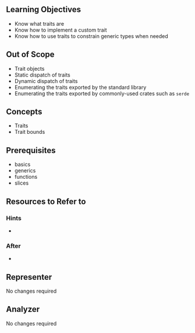 ## Learning Objectives 

- Know what traits are
- Know how to implement a custom trait
- Know how to use traits to constrain generic types when needed

## Out of Scope

- Trait objects
- Static dispatch of traits
- Dynamic dispatch of traits
- Enumerating the traits exported by the standard library
- Enumerating the traits exported by commonly-used crates such as `serde`

## Concepts

- Traits
- Trait bounds

## Prerequisites

- basics
- generics
- functions
- slices

## Resources to Refer to

### Hints

-

### After

- 

## Representer

No changes required

## Analyzer

No changes required
